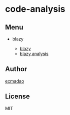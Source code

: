 # code-analysis

## Menu

- blazy

  - [blazy](https://github.com/dinbror/blazy)
  - [blazy analysis](./analysis/blazy.js)

## Author

[ecmadao](https://github.com/ecmadao)

## License

MIT
